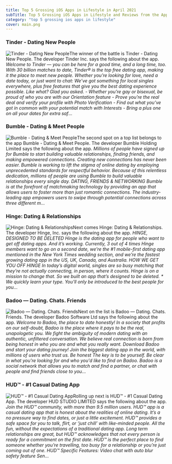 ```yaml
---
title: Top 5 Grossing iOS Apps in Lifestyle in April 2021
subTitle: Top 5 Grossing iOS Apps in Lifestyle and Reviews from the AppStore in April 2021.
category: "top 5 grossing ios apps in lifestyle"
cover: main.png
---
```


### Tinder - Dating New People

![Tinder - Dating New People](https://is3-ssl.mzstatic.com/image/thumb/Purple124/v4/9d/8d/e7/9d8de7e2-41d3-692f-e375-f21574bfdcfa/AppIcon-0-0-1x_U007emarketing-0-0-0-7-0-0-sRGB-0-0-0-GLES2_U002c0-512MB-85-220-0-0.png/100x100bb.png)The winner of the battle is Tinder - Dating New People. The developer Tinder Inc. says the following about the app. _Welcome to Tinder — you can be here for a good time, and a long time, too. With 30 billion matches to date, Tinder® is the top free dating app, making it the place to meet new people. Whether you’re looking for love, need a date today, or just want to chat: We’ve got something for local singles everywhere, plus free features that give you the best dating experience possible. Like what? Glad you asked.   - Whether you’re gay or bisexual, be proud of who you are with our Orientation feature - Prove you’re the real deal and verify your profile with Photo Verification  - Find out what you’ve got in common with your potential match with Interests - Bring a plus one on all your dates for extra saf_...

### Bumble - Dating & Meet People

![Bumble - Dating & Meet People](https://is3-ssl.mzstatic.com/image/thumb/Purple114/v4/88/3d/aa/883daaf1-e7df-80c7-3375-b631386b136e/AppIcon-0-0-1x_U007emarketing-0-0-0-7-0-0-sRGB-0-0-0-GLES2_U002c0-512MB-85-220-0-0.png/100x100bb.png)The second spot on a top list belongs to the app Bumble - Dating & Meet People. The developer Bumble Holding Limited says the following about the app. _Millions of people have signed up for Bumble to start building valuable relationships, finding friends, and making empowered connections.  Creating new connections has never been easier. Bumble is working to lift the stigma of online dating by employing unprecedented standards for respectful behavior. Because of this relentless dedication, millions of people are using Bumble to build valuable relationships every single day.  DATING, FRIENDS & NETWORKING  Bumble is at the forefront of matchmaking technology by providing an app that allows users to foster more than just romantic connections. The industry-leading app empowers users to swipe through potential connections across three different m_...

### Hinge: Dating & Relationships

![Hinge: Dating & Relationships](https://is2-ssl.mzstatic.com/image/thumb/Purple115/v4/72/1a/88/721a885f-e917-9105-938e-46ae764509e7/AppIcon-0-0-1x_U007emarketing-0-0-0-5-0-0-sRGB-0-0-0-GLES2_U002c0-512MB-85-220-0-0.png/100x100bb.png)Next comes Hinge: Dating & Relationships. The developer Hinge, Inc. says the following about the app. _HINGE, DESIGNED TO BE DELETED Hinge is the dating app for people who want to get off dating apps. And it’s working. Currently, 3 out of 4 times Hinge members want to go on a second date, we’re the #1 mobile-first dating app mentioned in the New York Times wedding section, and we’re the fastest growing dating app in the US, UK, Canada, and Australia.  HOW WE GET YOU OFF HINGE In today’s digital world, singles are so busy matching that they’re not actually connecting, in person, where it counts. Hinge is on a mission to change that. So we built an app that’s designed to be deleted.  * We quickly learn your type. You’ll only be introduced to the best people for you_...

### Badoo — Dating. Chats. Friends

![Badoo — Dating. Chats. Friends](https://is2-ssl.mzstatic.com/image/thumb/Purple115/v4/b7/e8/9a/b7e89a46-4416-a1aa-7faa-68754c1e86ae/AppIcon-0-0-1x_U007emarketing-0-0-0-7-0-0-sRGB-0-0-0-GLES2_U002c0-512MB-85-220-0-0.png/100x100bb.png)Next on the list is Badoo — Dating. Chats. Friends. The developer Badoo Software Ltd says the following about the app. _Welcome to Badoo, the place to date honestly!   In a society that profits on our self-doubt, Badoo is the place where it pays to be the real, unapologetic you. We fight the ambiguity of modern dating with an authentic, unfiltered conversation. We believe real connection is born from being honest in who you are and what you really want.   Download Badoo and start your dating journey! Join the biggest dating app in the world, with millions of users who trust us.   Be honest  The key is to be yourself. Be clear in what you're looking for and who you'd like to find on Badoo. Badoo is a social network that allows you to match and find a partner, or chat with people and find friends close to you_...

### HUD™ - #1 Casual Dating App

![HUD™ - #1 Casual Dating App](https://is3-ssl.mzstatic.com/image/thumb/Purple115/v4/ab/3a/e7/ab3ae75f-a2de-1c5f-3c2c-655eec237e42/AppIcon-0-1x_U007emarketing-0-7-0-sRGB-85-220.png/100x100bb.png)Rolling up next is HUD™ - #1 Casual Dating App. The developer HUD STUDIO LIMITED says the following about the app. _Join the HUD™ community, with more than 9.5 million users.   HUD™ app is a casual dating app that is honest about the realities of online dating.  It’s a no pressure way to find dates, or just a little excitement. HUD™ provides a safe space for you to talk, flirt, or ‘just chill’ with like-minded people. All the fun, without the expectations of a traditional dating app.   Long term relationships are great, but HUD™ acknowledges that not every person is ready for a commitment on the first date. HUD™ is the perfect place to find someone whether you’re travelling, too busy for a relationship or you’re just coming out of one.   HUD™ Specific Features: Video chat with auto blur safety feature Sen_...

